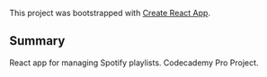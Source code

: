 This project was bootstrapped with [Create React App](https://github.com/facebookincubator/create-react-app).

## Summary
React app for managing Spotify playlists. Codecademy Pro Project.
